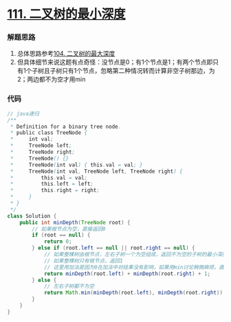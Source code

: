 # [111. 二叉树的最小深度](https://leetcode-cn.com/problems/minimum-depth-of-binary-tree/)

### 解题思路
1. 总体思路参考[104. 二叉树的最大深度](https://leetcode-cn.com/problems/maximum-depth-of-binary-tree/)
2. 但具体细节来说这题有点奇怪：没节点是0；有1个节点是1；有两个节点即只有1个子树且子树只有1个节点，忽略第二种情况转而计算非空子树那边，为2；两边都不为空才用min

### 代码

```java
// java递归
/**
 * Definition for a binary tree node.
 * public class TreeNode {
 *     int val;
 *     TreeNode left;
 *     TreeNode right;
 *     TreeNode() {}
 *     TreeNode(int val) { this.val = val; }
 *     TreeNode(int val, TreeNode left, TreeNode right) {
 *         this.val = val;
 *         this.left = left;
 *         this.right = right;
 *     }
 * }
 */
class Solution {
    public int minDepth(TreeNode root) {
        // 如果根节点为空，直接返回0
        if (root == null) {
            return 0;
        } else if (root.left == null || root.right == null) {
            // 如果整棵树由根节点，左右子树一个为空组成，返回不为空的子树的最小深度
            // 如果整棵树只有根节点，返回1
            // 这里用加法是因为0在加法中对结果没有影响，如果用min讨论稍微麻烦，直接将左右子树全为空和一个为空两种情况进行合并
            return minDepth(root.left) + minDepth(root.right) + 1;
        } else {
            // 左右子树都不为空
            return Math.min(minDepth(root.left), minDepth(root.right)) + 1;
        }
    }
}
```
